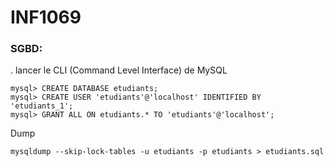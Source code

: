 # INF1069

### SGBD:

. lancer le CLI (Command Level Interface) de MySQL

```
mysql> CREATE DATABASE etudiants;
mysql> CREATE USER 'etudiants'@'localhost' IDENTIFIED BY 'etudiants_1';
mysql> GRANT ALL ON etudiants.* TO 'etudiants'@'localhost';
```

Dump

```
mysqldump --skip-lock-tables -u etudiants -p etudiants > etudiants.sql
```
